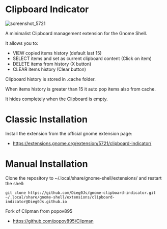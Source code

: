 # Clipboard Indicator

![screenshot_5721](https://user-images.githubusercontent.com/30718505/227160124-3615b183-c554-404e-ba8a-113f904bc5e2.png)

A minimalist Clipboard management extension for the Gnome Shell.

It allows you to:

- VIEW copied items history (default last 15)
- SELECT items and set as current clipboard content (Click on item)
- DELETE items from history (X button)
- CLEAR items history (Clear button)

Clipboard history is stored in .cache folder.

When items history is greater than 15 it auto pop items also from cache. 

It hides completely when the Clipboard is empty.

# Classic Installation
Install the extension from the official gnome extension page:
- https://extensions.gnome.org/extension/5721/clipboard-indicator/

# Manual Installation
Clone the repository to ~/.local/share/gnome-shell/extensions/ and restart the shell:

    git clone https://github.com/Dieg0Js/gnome-clipboard-indicator.git ~/.local/share/gnome-shell/extensions/clipboard-indicator@Dieg0Js.github.io

Fork of Clipman from popov895
 * https://github.com/popov895/Clipman
